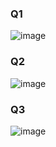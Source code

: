### Q1
![image](https://github.com/user-attachments/assets/2adc3ed4-9eaf-436b-b01f-b6974e0114ab)

### Q2
![image](https://github.com/user-attachments/assets/ba5a541a-18a2-4c01-a083-3019c7c03835)

### Q3
![image](https://github.com/user-attachments/assets/da514ca6-b86c-4c8b-a387-dea5f98527a9)
